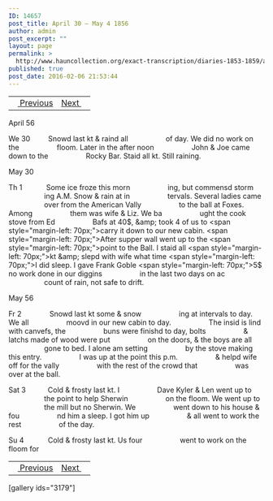 ```yaml
---
ID: 14657
post_title: April 30 – May 4 1856
author: admin
post_excerpt: ""
layout: page
permalink: >
  http://www.hauncollection.org/exact-transcription/diaries-1853-1859/april-30-may-4-1856/
published: true
post_date: 2016-02-06 21:53:44
---
```

<table style="width: 100%;" align="center">
<tbody>
<tr>
<td><a href="http://www.hauncollection.org/version-2/diaries-1853-1859/april-24-april-29-1856/"><img src="https://lh3.googleusercontent.com/-EFJpxxNiPNw/VqgtWBCZrMI/AAAAAAAAAFU/WfY4lPFWWkg/s800-Ic42/Soeb-Plain-Arrows-8-10px.png" alt="" width="10" height="10" /> Previous</a></td>
<td style="text-align: right;"><a href="http://www.hauncollection.org/version-2/diaries-1853-1859/may-4-may-8-1856/">Next <img src="https://lh3.googleusercontent.com/-67k0cYlpXHw/VqgtWKz1MXI/AAAAAAAAAFU/k9PW_Piyurk/s800-Ic42/Soeb-Plain-Arrows-5-10px.png" alt="" width="10" height="10" /></a></td>
</tr>
</tbody>
</table>
April 56

We 30         Snowd last kt &amp; raind all
<span style="margin-left: 70px;">of day. We did no work on the
<span style="margin-left: 70px;">floom. Later in the after noon
<span style="margin-left: 70px;">John &amp; Joe came down to the
<span style="margin-left: 70px;">Rocky Bar. Staid all kt. Still raining.</span></span></span></span>

May 30

Th 1            Some ice froze this morn
<span style="margin-left: 70px;">ing, but commensd storm
<span style="margin-left: 70px;">ing A.M. Snow &amp; rain at in
<span style="margin-left: 70px;">tervals. Several ladies came
<span style="margin-left: 70px;">over from the American Vally
<span style="margin-left: 70px;">to the ball at Foxes. Among
<span style="margin-left: 70px;">them was wife &amp; Liz. We ba
<span style="margin-left: 70px;">ught the cook stove from Ed
<span style="margin-left: 70px;">Bafs at 40$, &amp; took 4 of us to
<span style="margin-left: 70px;">carry it down to our new cabin.
<span style="margin-left: 70px;">After supper wall went up to the
<span style="margin-left: 70px;">point to the Ball. I staid all
<span style="margin-left: 70px;">kt &amp; slepd with wife what time
<span style="margin-left: 70px;">I did sleep. I gave Frank Goble
<span style="margin-left: 70px;">5$ no work done in our diggins
<span style="margin-left: 70px;">in the last two days on ac
<span style="margin-left: 70px;">count of rain, not safe to drift.</span></span></span></span></span></span></span></span></span></span></span></span></span></span></span></span>

May 56

Fr 2              Snowd last kt some &amp; snow
<span style="margin-left: 70px;">ing at intervals to day. We all
<span style="margin-left: 70px;">moovd in our new cabin to day.
<span style="margin-left: 70px;">The insid is lind with canvefs, the
<span style="margin-left: 70px;">buns were finishd to day, bolts
<span style="margin-left: 70px;">&amp; latchs made of wood were put
<span style="margin-left: 70px;">on the doors, &amp; the boys are all
<span style="margin-left: 70px;">gone to bed. I alone am setting
<span style="margin-left: 70px;">by the stove making this entry.
<span style="margin-left: 70px;">I was up at the point this p.m.
<span style="margin-left: 70px;">&amp; helpd wife off for the vally
<span style="margin-left: 70px;">with the rest of the crowd that
<span style="margin-left: 70px;">was over at the ball.</span></span></span></span></span></span></span></span></span></span></span></span>

Sat 3           Cold &amp; frosty last kt. I
<span style="margin-left: 70px;">Dave Kyler &amp; Len went up to
<span style="margin-left: 70px;">the point to help Sherwin
<span style="margin-left: 70px;">on the floom. We went up to
<span style="margin-left: 70px;">the mill but no Sherwin. We
<span style="margin-left: 70px;">went down to his house &amp; fou
<span style="margin-left: 70px;">nd him a sleep. I got him up
<span style="margin-left: 70px;">&amp; all went to work the rest
<span style="margin-left: 70px;">of the day.</span></span></span></span></span></span></span></span>

Su 4            Cold &amp; frosty last kt. Us four
<span style="margin-left: 70px;">went to work on the floom for</span>
<table style="width: 100%;" align="center">
<tbody>
<tr>
<td><a href="http://www.hauncollection.org/version-2/diaries-1853-1859/april-24-april-29-1856/"><img src="https://lh3.googleusercontent.com/-EFJpxxNiPNw/VqgtWBCZrMI/AAAAAAAAAFU/WfY4lPFWWkg/s800-Ic42/Soeb-Plain-Arrows-8-10px.png" alt="" width="10" height="10" /> Previous</a></td>
<td style="text-align: right;"><a href="http://www.hauncollection.org/version-2/diaries-1853-1859/may-4-may-8-1856/">Next <img src="https://lh3.googleusercontent.com/-67k0cYlpXHw/VqgtWKz1MXI/AAAAAAAAAFU/k9PW_Piyurk/s800-Ic42/Soeb-Plain-Arrows-5-10px.png" alt="" width="10" height="10" /></a></td>
</tr>
</tbody>
</table>
[gallery ids="3179"]